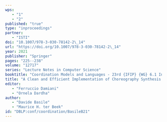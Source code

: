 ```yaml
---
wps: 
   - "1"
   - "2"
published: "true"
type: "inproceedings"
partner: 
   - "ISTI"
doi: "10.1007/978-3-030-78142-2\_14"
url: "https://doi.org/10.1007/978-3-030-78142-2\_14"
year: 2021
publisher: "Springer"
pages: "225--238"
volume: "12717"
series: "Lecture Notes in Computer Science"
booktitle: "Coordination Models and Languages - 23rd {IFIP} {WG} 6.1 International Conference, {COORDINATION} 2021, Held as Part of the 16th International Federated Conference on Distributed Computing Techniques, DisCoTec 2021, Valletta, Malta, June 14-18, 2021, Proceedings"
title: "A Clean and Efficient Implementation of Choreography Synthesis for Behavioural Contracts"
editor: 
   - "Ferruccio Damiani"
   - "Ornela Dardha"
author: 
   - "Davide Basile"
   - "Maurice H. ter Beek"
id: "DBLP:conf/coordination/BasileB21"
---
```

